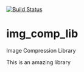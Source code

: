 [![Build Status](https://travis-ci.com/umgefahren/image-comp-lib-rust.svg?token=QgymLih6uzHxZpY4r8EA&branch=main)](https://travis-ci.com/umgefahren/image-comp-lib-rust)

# img_comp_lib
Image Compression Library

This is an amazing library
